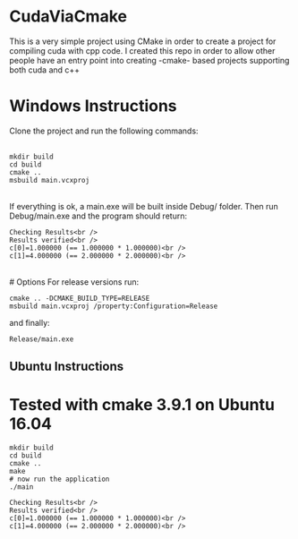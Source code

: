# CudaViaCmake
This is a very simple project using CMake in order to create a project for compiling cuda with cpp code.
I created this repo in order to allow other people have an entry point into creating -cmake- based projects 
supporting both cuda and c++


 
# Windows Instructions 
Clone the project and run the following commands:<br />
<br />
    
    mkdir build  
    cd build    
    cmake ..      
    msbuild main.vcxproj
        
<br />
If everything is ok, a main.exe will be built inside Debug/ folder.
Then run Debug/main.exe and the program should return:

	Checking Results<br />
	Results verified<br />
	c[0]=1.000000 (== 1.000000 * 1.000000)<br />
	c[1]=4.000000 (== 2.000000 * 2.000000)<br />
	
<br />
# Options
For release versions run:<br />

    cmake .. -DCMAKE_BUILD_TYPE=RELEASE 
    msbuild main.vcxproj /property:Configuration=Release 

and finally:<br />

    Release/main.exe 


## Ubuntu Instructions 
# Tested with cmake 3.9.1 on Ubuntu 16.04 

    mkdir build
    cd build
    cmake ..
    make
    # now run the application
    ./main

    Checking Results<br />
	Results verified<br />
	c[0]=1.000000 (== 1.000000 * 1.000000)<br />
	c[1]=4.000000 (== 2.000000 * 2.000000)<br />

